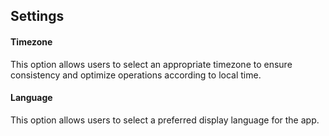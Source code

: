 ## Settings

#### Timezone
This option allows users to select an appropriate timezone to ensure consistency and optimize operations according to local time. 

#### Language
This option allows users to select a preferred display language for the app. 
